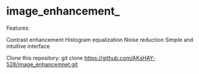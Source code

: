 # image_enhancement_


Features:

Contrast enhancement
Histogram equalization
Noise reduction
Simple and intuitive interface

Clone this repository: 
git clone https://github.com/AKsHAY-528/image_enhancemnet.git

